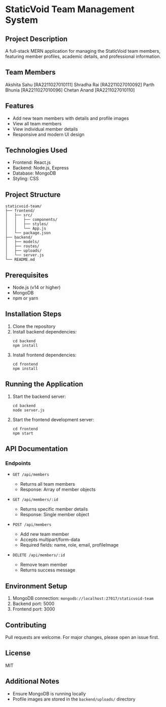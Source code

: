 # StaticVoid Team Management System

## Project Description
A full-stack MERN application for managing the StaticVoid team members, featuring member profiles, academic details, and professional information.

## Team Members

Akshita Sahu [RA2211027010111]
Shradha Rai [RA2211027010092]
Parth Bhunia [RA2211027010096]
Chetan Anand [RA2211027010110]



## Features
- Add new team members with details and profile images
- View all team members
- View individual member details
- Responsive and modern UI design

## Technologies Used
- Frontend: React.js
- Backend: Node.js, Express
- Database: MongoDB
- Styling: CSS

## Project Structure
```
staticvoid-team/
├── frontend/
│   ├── src/
│   │   ├── components/
│   │   ├── styles/
│   │   └── App.js
│   └── package.json
├── backend/
│   ├── models/
│   ├── routes/
│   ├── uploads/
│   └── server.js
└── README.md
```

## Prerequisites
- Node.js (v14 or higher)
- MongoDB
- npm or yarn

## Installation Steps
1. Clone the repository
2. Install backend dependencies:
   ```
   cd backend
   npm install
   ```
3. Install frontend dependencies:
   ```
   cd frontend
   npm install
   ```

## Running the Application
1. Start the backend server:
   ```
   cd backend
   node server.js
   ```
2. Start the frontend development server:
   ```
   cd frontend
   npm start
   ```

## API Documentation
### Endpoints
- `GET /api/members`
  - Returns all team members
  - Response: Array of member objects

- `GET /api/members/:id`
  - Returns specific member details
  - Response: Single member object

- `POST /api/members`
  - Add new team member
  - Accepts multipart/form-data
  - Required fields: name, role, email, profileImage

- `DELETE /api/members/:id`
  - Remove team member
  - Returns success message

## Environment Setup
1. MongoDB connection: `mongodb://localhost:27017/staticvoid-team`
2. Backend port: 5000
3. Frontend port: 3000

## Contributing
Pull requests are welcome. For major changes, please open an issue first.

## License
MIT

## Additional Notes
- Ensure MongoDB is running locally
- Profile images are stored in the `backend/uploads/` directory
